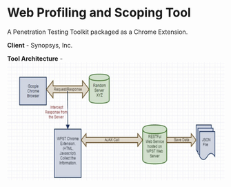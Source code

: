 # Web Profiling and Scoping Tool
A Penetration Testing Toolkit packaged as a Chrome Extension.

**Client** - Synopsys, Inc.

**Tool Architecture** - 
![WPST Tool Architecture](/WPST.PNG?raw=true "WPST Tool Architecture")
